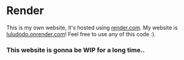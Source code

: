 # Render
This is my own website, it's hosted using [render.com](https://render.com). My website is [luludodo.onrender.com](https://luludodo.onrender.com)! Feel free to use any of this code :).
### This website is gonna be WIP for a long time..
